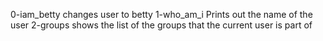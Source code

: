 0-iam_betty changes user to betty
1-who_am_i Prints out the name of the user
2-groups  shows the list of the groups that the current user is part of
